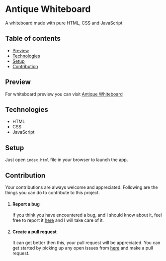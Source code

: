 # Antique Whiteboard
A whiteboard made with pure HTML, CSS and JavaScript
## Table of contents
* [Preview](#preview)
* [Technologies](#technologies)
* [Setup](#setup)
* [Contribution](#contribution)
## Preview
For whiteboard preview you can visit [Antique Whiteboard](https://arvindsaini978.github.io/antique-whiteboard/)
## Technologies 
* HTML
* CSS
* JavaScript
## Setup
Just open ``` index.html ``` file in your browser to launch the app.
## Contribution
Your contributions are always welcome and appreciated. Following are the things you can do to contribute to this project.
1. #### Report a bug
   If you think you have encountered a bug, and I should know about it, feel free to report it [here](https://github.com/ArvindSaini978/antique-whiteboard/issues) and I will take care of it.
2. #### Create a pull request
   It can get better then this, your pull request will be appreciated. You can get started by picking up any open issues from [here](https://github.com/ArvindSaini978/antique-whiteboard/issues) and make a pull request.
